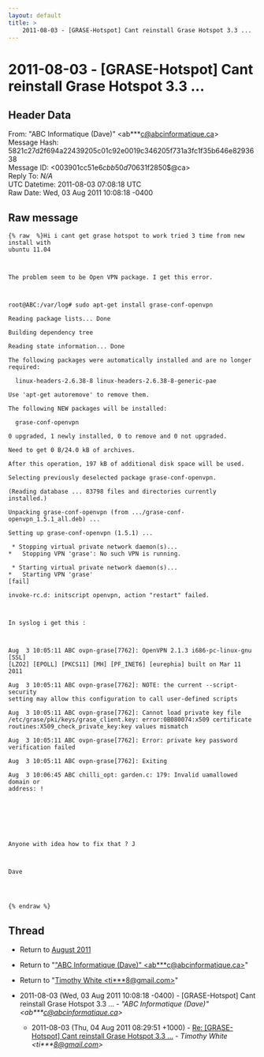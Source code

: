 ```yaml
---
layout: default
title: >
    2011-08-03 - [GRASE-Hotspot] Cant reinstall Grase Hotspot 3.3 ...
---
```


# 2011-08-03 - [GRASE-Hotspot] Cant reinstall Grase Hotspot 3.3 ...

## Header Data

From: "ABC Informatique (Dave)" \<ab***c@abcinformatique.ca\><br>
Message Hash: 5821c27d2f694a22439205c01c92e0019c346205f731a3fc1f35b646e8293638<br>
Message ID: \<003901cc51e6$cbb50d70$631f2850$@ca\><br>
Reply To: _N/A_<br>
UTC Datetime: 2011-08-03 07:08:18 UTC<br>
Raw Date: Wed, 03 Aug 2011 10:08:18 -0400<br>

## Raw message

```
{% raw  %}Hi i cant get grase hotspot to work tried 3 time from new install with
ubuntu 11.04

 

The problem seem to be Open VPN package. I get this error.

 

root@ABC:/var/log# sudo apt-get install grase-conf-openvpn

Reading package lists... Done

Building dependency tree

Reading state information... Done

The following packages were automatically installed and are no longer
required:

  linux-headers-2.6.38-8 linux-headers-2.6.38-8-generic-pae

Use 'apt-get autoremove' to remove them.

The following NEW packages will be installed:

  grase-conf-openvpn

0 upgraded, 1 newly installed, 0 to remove and 0 not upgraded.

Need to get 0 B/24.0 kB of archives.

After this operation, 197 kB of additional disk space will be used.

Selecting previously deselected package grase-conf-openvpn.

(Reading database ... 83798 files and directories currently installed.)

Unpacking grase-conf-openvpn (from .../grase-conf-openvpn_1.5.1_all.deb) ...

Setting up grase-conf-openvpn (1.5.1) ...

 * Stopping virtual private network daemon(s)...
*   Stopping VPN 'grase': No such VPN is running.

 * Starting virtual private network daemon(s)...
*   Starting VPN 'grase'
[fail]

invoke-rc.d: initscript openvpn, action "restart" failed.

 

In syslog i get this :

 

Aug  3 10:05:11 ABC ovpn-grase[7762]: OpenVPN 2.1.3 i686-pc-linux-gnu [SSL]
[LZO2] [EPOLL] [PKCS11] [MH] [PF_INET6] [eurephia] built on Mar 11 2011

Aug  3 10:05:11 ABC ovpn-grase[7762]: NOTE: the current --script-security
setting may allow this configuration to call user-defined scripts

Aug  3 10:05:11 ABC ovpn-grase[7762]: Cannot load private key file
/etc/grase/pki/keys/grase_client.key: error:0B080074:x509 certificate
routines:X509_check_private_key:key values mismatch

Aug  3 10:05:11 ABC ovpn-grase[7762]: Error: private key password
verification failed

Aug  3 10:05:11 ABC ovpn-grase[7762]: Exiting

Aug  3 10:06:45 ABC chilli_opt: garden.c: 179: Invalid uamallowed domain or
address: !

 

 

 

Anyone with idea how to fix that ? J

 

Dave

 


{% endraw %}
```

## Thread

+ Return to [August 2011](/archive/2011/08)

+ Return to "["ABC Informatique (Dave)" <ab***c<span>@</span>abcinformatique.ca>](/authors/ab___c_at_abcinformatique_ca)"
+ Return to "[Timothy White <ti***8<span>@</span>gmail.com>](/authors/ti___8_at_gmail_com)"

+ 2011-08-03 (Wed, 03 Aug 2011 10:08:18 -0400) - [GRASE-Hotspot] Cant reinstall Grase Hotspot 3.3 ... - _"ABC Informatique (Dave)" \<ab***c@abcinformatique.ca\>_
  + 2011-08-03 (Thu, 04 Aug 2011 08:29:51 +1000) - [Re: [GRASE-Hotspot] Cant reinstall Grase Hotspot 3.3 ...](/archive/2011/08/71b2e8b9803770d7c353f2fa161b10f21d173f2d99aab36e02f1d4dbca2ea671) - _Timothy White \<ti***8@gmail.com\>_

